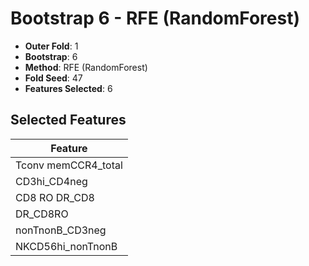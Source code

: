 # Bootstrap 6 - RFE (RandomForest)

- **Outer Fold**: 1
- **Bootstrap**: 6
- **Method**: RFE (RandomForest)
- **Fold Seed**: 47
- **Features Selected**: 6

## Selected Features

| Feature |
|---------|
| Tconv memCCR4_total |
| CD3hi_CD4neg |
| CD8 RO DR_CD8 |
| DR_CD8RO |
| nonTnonB_CD3neg |
| NKCD56hi_nonTnonB |

